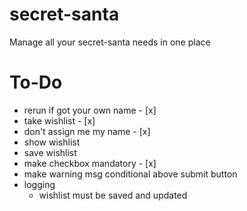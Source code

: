 # secret-santa
Manage all your secret-santa needs in one place

# To-Do
* rerun if got your own name - [x]
* take wishlist - [x]
* don't assign me my name - [x]
* show wishlist
* save wishlist
* make checkbox mandatory - [x]
* make warning msg conditional above submit button
* logging
  * wishlist must be saved and updated